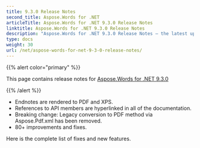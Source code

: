 ```yaml
---
title: 9.3.0 Release Notes
second_title: Aspose.Words for .NET
articleTitle: Aspose.Words for .NET 9.3.0 Release Notes
linktitle: Aspose.Words for .NET 9.3.0 Release Notes
description: "Aspose.Words for .NET 9.3.0 Release Notes – the latest updates and fixes."
type: docs
weight: 30
url: /net/aspose-words-for-net-9-3-0-release-notes/
---
```


{{% alert color="primary" %}}

This page contains release notes for [Aspose.Words for .NET 9.3.0](https://downloads.aspose.com/words/net/new-releases/aspose.words-for-.net-9.3.0/)

{{% /alert %}}

- Endnotes are rendered to PDF and XPS.
- References to API members are hyperlinked in all of the documentation.
- Breaking change: Legacy conversion to PDF method via Aspose.Pdf.xml has been removed.
- 80+ improvements and fixes.

Here is the complete list of fixes and new features.
